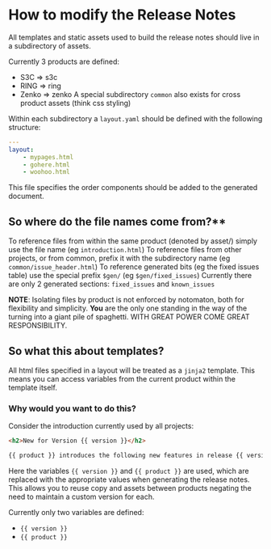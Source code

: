 # How to modify the Release Notes

All templates and static assets used to build the release notes should live in a subdirectory of assets.

Currently 3 products are defined:
 - S3C => s3c
 - RING => ring
 - Zenko => zenko
A special subdirectory `common` also exists for cross product assets (think css styling)

Within each subdirectory a `layout.yaml` should be defined with the following structure:

```yaml
---
layout:
    - mypages.html
    - gohere.html
    - woohoo.html
```
This file specifies the order components should be added to the generated document.

## So where do the file names come from?**
To reference files from within the same product (denoted by asset/<product>) simply use the file name (eg `introduction.html`)
To reference files from other projects, or from common, prefix it with the subdirectory name (eg `common/issue_header.html`)
To reference generated bits (eg the fixed issues table) use the special prefix `$gen/` (eg `$gen/fixed_issues`)
Currently there are only 2 generated sections: `fixed_issues` and `known_issues`

**NOTE**: Isolating files by product is not enforced by notomaton, both for flexibility and simplicity. **You** are the only one
standing in the way of the turning into a giant pile of spaghetti. WITH GREAT POWER COME GREAT RESPONSIBILITY.

## So what this about templates?
All html files specified in a layout will be treated as a `jinja2` template. This means you can access variables from the current product within the template itself.

### Why would you want to do this?

Consider the introduction currently used by all projects:

```html
<h2>New for Version {{ version }}</h2>

{{ product }} introduces the following new features in release {{ version }}.
```

Here the variables `{{ version }}` and `{{ product }}` are used, which are replaced with the appropriate values when generating the release notes.
This allows you to reuse copy and assets between products negating the need to maintain a custom version for each.

Currently only two variables are defined:
 - `{{ version }}`
 - `{{ product }}`
